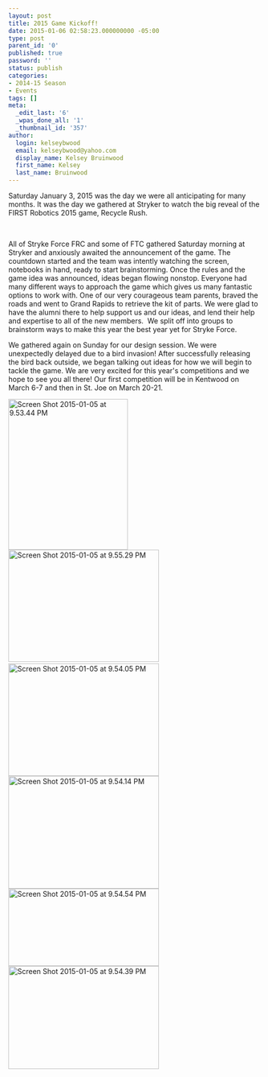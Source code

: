 ```yaml
---
layout: post
title: 2015 Game Kickoff!
date: 2015-01-06 02:58:23.000000000 -05:00
type: post
parent_id: '0'
published: true
password: ''
status: publish
categories:
- 2014-15 Season
- Events
tags: []
meta:
  _edit_last: '6'
  _wpas_done_all: '1'
  _thumbnail_id: '357'
author:
  login: kelseybwood
  email: kelseybwood@yahoo.com
  display_name: Kelsey Bruinwood
  first_name: Kelsey
  last_name: Bruinwood
---
```

<p>Saturday January 3, 2015 was the day we were all anticipating for many months. It was the day we gathered at Stryker to watch the big reveal of the FIRST Robotics 2015 game, Recycle Rush.</p>
<p>&nbsp;</p>
<p>All of Stryke Force FRC and some of FTC gathered Saturday morning at Stryker and anxiously awaited the announcement of the game. The countdown started and the team was intently watching the screen, notebooks in hand, ready to start brainstorming. Once the rules and the game idea was announced, ideas began flowing nonstop. Everyone had many different ways to approach the game which gives us many fantastic options to work with. One of our very courageous team parents, braved the roads and went to Grand Rapids to retrieve the kit of parts. We were glad to have the alumni there to help support us and our ideas, and lend their help and expertise to all of the new members.  We split off into groups to brainstorm ways to make this year the best year yet for Stryke Force.</p>
<p>We gathered again on Sunday for our design session. We were unexpectedly delayed due to a bird invasion! After successfully releasing the bird back outside, we began talking out ideas for how we will begin to tackle the game. We are very excited for this year's competitions and we hope to see you all there! Our first competition will be in Kentwood on March 6-7 and then in St. Joe on March 20-21.</p>
<p><a href="http://strykeforce.org/wp-content/uploads/2015/01/Screen-Shot-2015-01-05-at-9.53.44-PM.png"><img class=" size-medium wp-image-353 aligncenter" src="{{ site.baseurl }}/assets/images/Screen-Shot-2015-01-05-at-9.53.44-PM-238x300.png" alt="Screen Shot 2015-01-05 at 9.53.44 PM" width="238" height="300" /><img class=" size-medium wp-image-354 aligncenter" src="{{ site.baseurl }}/assets/images/Screen-Shot-2015-01-05-at-9.55.29-PM-300x223.png" alt="Screen Shot 2015-01-05 at 9.55.29 PM" width="300" height="223" /></a>  <a href="http://strykeforce.org/wp-content/uploads/2015/01/Screen-Shot-2015-01-05-at-9.54.05-PM.png"><img class=" size-medium wp-image-355 aligncenter" src="{{ site.baseurl }}/assets/images/Screen-Shot-2015-01-05-at-9.54.05-PM-300x224.png" alt="Screen Shot 2015-01-05 at 9.54.05 PM" width="300" height="224" /></a> <a href="http://strykeforce.org/wp-content/uploads/2015/01/Screen-Shot-2015-01-05-at-9.54.14-PM.png"><img class=" size-medium wp-image-356 aligncenter" src="{{ site.baseurl }}/assets/images/Screen-Shot-2015-01-05-at-9.54.14-PM-300x224.png" alt="Screen Shot 2015-01-05 at 9.54.14 PM" width="300" height="224" /></a>  <a href="http://strykeforce.org/wp-content/uploads/2015/01/Screen-Shot-2015-01-05-at-9.54.54-PM.png"><img class=" size-medium wp-image-358 aligncenter" src="{{ site.baseurl }}/assets/images/Screen-Shot-2015-01-05-at-9.54.54-PM-300x154.png" alt="Screen Shot 2015-01-05 at 9.54.54 PM" width="300" height="154" /></a> <a href="http://strykeforce.org/wp-content/uploads/2015/01/Screen-Shot-2015-01-05-at-9.54.39-PM.png"><img class=" size-medium wp-image-359 aligncenter" src="{{ site.baseurl }}/assets/images/Screen-Shot-2015-01-05-at-9.54.39-PM-300x205.png" alt="Screen Shot 2015-01-05 at 9.54.39 PM" width="300" height="205" /></a></p>
<p>&nbsp;</p>
